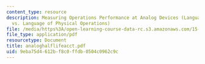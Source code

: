 ```yaml
---
content_type: resource
description: Measuring Operations Performance at Analog Devices (Language of Money
  vs. Language of Physical Operations)
file: /media/https%3A/open-learning-course-data-rc.s3.amazonaws.com/15-769-operations-strategy-spring-2003/9eba75d4612bf8c0ffdb0504c0962c9c_analoghalflifeacct.pdf
file_type: application/pdf
resourcetype: Document
title: analoghalflifeacct.pdf
uid: 9eba75d4-612b-f8c0-ffdb-0504c0962c9c
---
```

